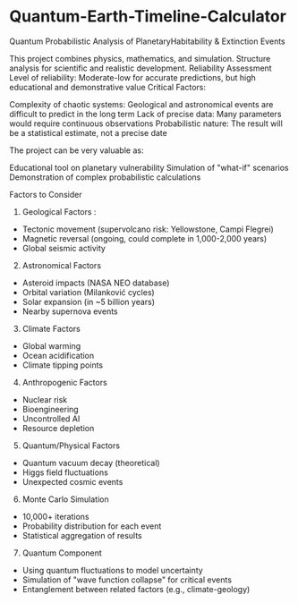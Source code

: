 # Quantum-Earth-Timeline-Calculator
Quantum Probabilistic Analysis of PlanetaryHabitability &amp; Extinction Events

This project combines physics, mathematics, and simulation. Structure analysis for scientific and realistic development.
Reliability Assessment
Level of reliability: Moderate-low for accurate predictions, but high educational and demonstrative value
Critical Factors:

Complexity of chaotic systems: Geological and astronomical events are difficult to predict in the long term
Lack of precise data: Many parameters would require continuous observations
Probabilistic nature: The result will be a statistical estimate, not a precise date

The project can be very valuable as:

Educational tool on planetary vulnerability
Simulation of "what-if" scenarios
Demonstration of complex probabilistic calculations

Factors to Consider

1. Geological Factors :

- Tectonic movement (supervolcano risk: Yellowstone, Campi Flegrei)
- Magnetic reversal (ongoing, could complete in 1,000-2,000 years)
- Global seismic activity

2. Astronomical Factors

- Asteroid impacts (NASA NEO database)
- Orbital variation (Milanković cycles)
- Solar expansion (in ~5 billion years)
- Nearby supernova events

3. Climate Factors

- Global warming
- Ocean acidification
- Climate tipping points

4. Anthropogenic Factors

- Nuclear risk
- Bioengineering
- Uncontrolled AI
- Resource depletion

5. Quantum/Physical Factors

- Quantum vacuum decay (theoretical)
- Higgs field fluctuations
- Unexpected cosmic events

6. Monte Carlo Simulation

- 10,000+ iterations
- Probability distribution for each event
- Statistical aggregation of results

7. Quantum Component

- Using quantum fluctuations to model uncertainty
- Simulation of "wave function collapse" for critical events
- Entanglement between related factors (e.g., climate-geology)
